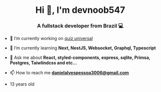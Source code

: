 <h1 align="center">Hi 👋, I'm devnoob547</h1>
<h3 align="center">A fullstack developer from Brazil 💻</h3>

- 🔭 I’m currently working on [quiz universal](https://github.com/devnoob547/quiz-universal)

- 🌱 I’m currently learning **Next, NestJS, Websocket, Graphql, Typescript**

- 💬 Ask me about **React, styled-components, express, sqlite, Primsa, Postgres, Taiwlindcss and etc...**

- 📫 How to reach me **danielalvespessoa3006@gmail.com**
 
- 13 years old 
